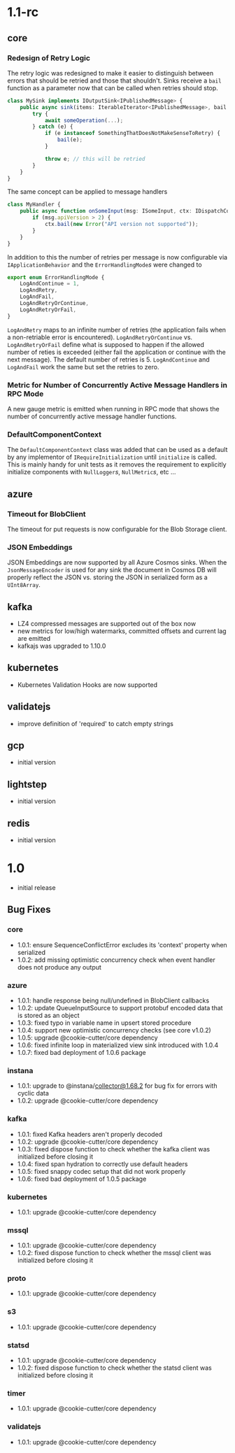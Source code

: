 # 1.1-rc

## core

### Redesign of Retry Logic

The retry logic was redesigned to make it easier to distinguish between errors that should be retried and those that shouldn't. Sinks receive a `bail` function as a parameter now that can be called when retries should stop.

```typescript
class MySink implements IOutputSink<IPublishedMessage> {
    public async sink(items: IterableIterator<IPublishedMessage>, bail: (err: any) => never) {
        try {
            await someOperation(...);
        } catch (e) {
            if (e instanceof SomethingThatDoesNotMakeSenseToRetry) {
                bail(e);
            }

            throw e; // this will be retried
        }
    }
}
```

The same concept can be applied to message handlers

```typescript
class MyHandler {
    public async function onSomeInput(msg: ISomeInput, ctx: IDispatchContext) {
        if (msg.apiVersion > 2) {
            ctx.bail(new Error("API version not supported"));
        }
    }
}
```

In addition to this the number of retries per message is now configurable via `IApplicationBehavior` and the `ErrorHandlingMode`_s_ were changed to

```typescript
export enum ErrorHandlingMode {
    LogAndContinue = 1,
    LogAndRetry,
    LogAndFail,
    LogAndRetryOrContinue,
    LogAndRetryOrFail,
}
```

`LogAndRetry` maps to an infinite number of retries (the application fails when a non-retriable error is encountered). `LogAndRetryOrContinue` vs. `LogAndRetryOrFail` define what is supposed to happen if the allowed number of reties is exceeded (either fail the application or continue with the next message). The default number of retries is 5. `LogAndContinue` and `LogAndFail` work the same but set the retries to zero.

### Metric for Number of Concurrently Active Message Handlers in RPC Mode

A new gauge metric is emitted when running in RPC mode that shows the number of concurrently active message handler functions.

### DefaultComponentContext

The `DefaultComponentContext` class was added that can be used as a default by any implementor of `IRequireInitialization` until `initialize` is called. This is mainly handy for unit tests as it removes the requirement to explicitly initialize components with `NullLogger`_s_, `NullMetric`_s_, etc ...

## azure

### Timeout for BlobClient

The timeout for put requests is now configurable for the Blob Storage client.

### JSON Embeddings

JSON Embeddings are now supported by all Azure Cosmos sinks. When the `JsonMessageEncoder` is used for any sink the document in Cosmos DB will properly reflect the JSON vs. storing the JSON in serialized form as a `UInt8Array`.

## kafka

* LZ4 compressed messages are supported out of the box now
* new metrics for low/high watermarks, committed offsets and current lag are emitted
* kafkajs was upgraded to 1.10.0

## kubernetes

* Kubernetes Validation Hooks are now supported

## validatejs

* improve definition of 'required' to catch empty strings

## gcp

* initial version

## lightstep

* initial version

## redis

* initial version

# 1.0

* initial release

## Bug Fixes

### core

* 1.0.1: ensure SequenceConflictError excludes its 'context' property when serialized
* 1.0.2: add missing optimistic concurrency check when event handler does not produce any output

### azure

* 1.0.1: handle response being null/undefined in BlobClient callbacks
* 1.0.2: update QueueInputSource to support protobuf encoded data that is stored as an object
* 1.0.3: fixed typo in variable name in upsert stored procedure
* 1.0.4: support new optimistic concurrency checks (see core v1.0.2)
* 1.0.5: upgrade @cookie-cutter/core dependency
* 1.0.6: fixed infinite loop in materialized view sink introduced with 1.0.4
* 1.0.7: fixed bad deployment of 1.0.6 package

### instana

* 1.0.1: upgrade to @instana/collector@1.68.2 for bug fix for errors with cyclic data
* 1.0.2: upgrade @cookie-cutter/core dependency

### kafka

* 1.0.1: fixed Kafka headers aren't properly decoded
* 1.0.2: upgrade @cookie-cutter/core dependency
* 1.0.3: fixed dispose function to check whether the kafka client was initialized before closing it
* 1.0.4: fixed span hydration to correctly use default headers
* 1.0.5: fixed snappy codec setup that did not work properly
* 1.0.6: fixed bad deployment of 1.0.5 package

### kubernetes

* 1.0.1: upgrade @cookie-cutter/core dependency

### mssql

* 1.0.1: upgrade @cookie-cutter/core dependency
* 1.0.2: fixed dispose function to check whether the mssql client was initialized before closing it

### proto

* 1.0.1: upgrade @cookie-cutter/core dependency

### s3

* 1.0.1: upgrade @cookie-cutter/core dependency

### statsd

* 1.0.1: upgrade @cookie-cutter/core dependency
* 1.0.2: fixed dispose function to check whether the statsd client was initialized before closing it

### timer

* 1.0.1: upgrade @cookie-cutter/core dependency

### validatejs

* 1.0.1: upgrade @cookie-cutter/core dependency
